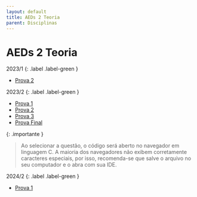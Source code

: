 ```yaml
---
layout: default
title: AEDs 2 Teoria
parent: Disciplinas
---
```


# AEDs 2 Teoria

2023/1
{: .label .label-green }

- [Prova 2](2023/1/prova2.pdf)

2023/2
{: .label .label-green }

- [Prova 1](2023/2/prova1)
- [Prova 2](2023/2/prova2)
- [Prova 3](2023/2/prova3)
- [Prova Final](2023/2/provafinal)

{: .importante }

> Ao selecionar a questão, o código será aberto no navegador em linguagem C. A maioria dos navegadores não exibem corretamente caracteres especiais, por isso, recomenda-se que salve o arquivo no seu computador e o abra com sua IDE.

2024/2
{: .label .label-green }

- [Prova 1](2024/2/prova1)
